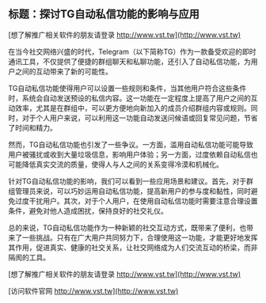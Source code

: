 ## **标题：探讨TG自动私信功能的影响与应用**

[想了解推广相关软件的朋友请登录 http://www.vst.tw](http://www.vst.tw)

在当今社交网络兴盛的时代，Telegram（以下简称TG）作为一款备受欢迎的即时通讯工具，不仅提供了便捷的群组聊天和私聊功能，还引入了自动私信功能，为用户之间的互动带来了新的可能性。

TG自动私信功能使得用户可以设置一些规则和条件，当其他用户符合这些条件时，系统会自动发送预设的私信内容。这一功能在一定程度上提高了用户之间的互动效率，尤其是在群组中，可以更方便地向新加入的成员介绍群组内容或规则。同时，对于个人用户来说，可以利用这一功能自动发送问候语或回复常见问题，节省了时间和精力。

然而，TG自动私信功能也引发了一些争议。一方面，滥用自动私信功能可能导致用户被骚扰或收到大量垃圾信息，影响用户体验；另一方面，过度依赖自动私信也可能降低真实交流的质量，使得人与人之间的关系变得冷漠和机械化。

针对TG自动私信功能的影响，我们可以看到一些应用场景和建议。首先，对于群组管理员来说，可以巧妙运用自动私信功能，提高新用户的参与度和黏性，同时避免过度干扰用户。其次，对于个人用户，在使用自动私信功能时需要注意合理设置条件，避免对他人造成困扰，保持良好的社交礼仪。

总的来说，TG自动私信功能作为一种新颖的社交互动方式，既带来了便利，也带来了一些挑战。只有在广大用户共同努力下，合理使用这一功能，才能更好地发挥其作用，促进真实、健康的社交关系，让社交网络成为人们交流互动的桥梁，而非隔阂的工具。

[想了解推广相关软件的朋友请登录 http://www.vst.tw](http://www.vst.tw)


[访问软件官网 http://www.vst.tw](http://www.vst.tw)
